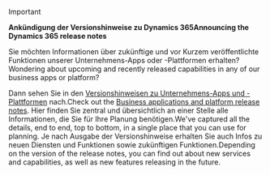 > [!IMPORTANT]
> <span data-ttu-id="23ce6-101">**Ankündigung der Versionshinweise zu Dynamics 365**</span><span class="sxs-lookup"><span data-stu-id="23ce6-101">**Announcing the Dynamics 365 release notes**</span></span>
>
> <span data-ttu-id="23ce6-102">Sie möchten Informationen über zukünftige und vor Kurzem veröffentlichte Funktionen unserer Unternehmens-Apps oder -Plattformen erhalten?</span><span class="sxs-lookup"><span data-stu-id="23ce6-102">Wondering about upcoming and recently released capabilities in any of our business apps or platform?</span></span> 
> 
> <span data-ttu-id="23ce6-103">Dann sehen Sie in den [Versionshinweisen zu Unternehmens-Apps und -Plattformen](https://go.microsoft.com/fwlink/?linkid=2010158) nach.</span><span class="sxs-lookup"><span data-stu-id="23ce6-103">Check out the [Business applications and platform release notes](https://go.microsoft.com/fwlink/?linkid=2010158).</span></span> <span data-ttu-id="23ce6-104">Hier finden Sie zentral und übersichtlich an einer Stelle alle Informationen, die Sie für Ihre Planung benötigen.</span><span class="sxs-lookup"><span data-stu-id="23ce6-104">We've captured all the details, end to end, top to bottom, in a single place that you can use for planning.</span></span> <span data-ttu-id="23ce6-105">Je nach Ausgabe der Versionshinweise erhalten Sie auch Infos zu neuen Diensten und Funktionen sowie zukünftigen Funktionen.</span><span class="sxs-lookup"><span data-stu-id="23ce6-105">Depending on the version of the release notes, you can find out about new services and capabilities, as well as new features releasing in the future.</span></span>
